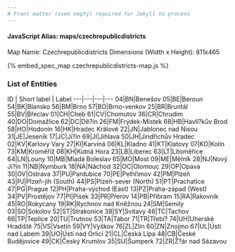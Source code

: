 ```yaml
---
# Front matter (even empty) required for Jekyll to process
---
```


#### JavaScript Alias: maps/czechrepublicdistricts

Map Name: Czechrepublicdistricts
Dimensions (Width x Height): 811x465



{% embed_spec_map czechrepublicdistricts-map.js %}

### List of Entities

ID | Short label | Label
---|---|---|---
04|BN|Benešov
05|BE|Beroun
54|BK|Blansko
56|BM|Brno
57|BO|Brno-venkov
25|BR|Bruntál
55|BV|Břeclav
01|CH|Cheb
61|CV|Chomutov
36|CR|Chrudim
40|DO|Domažlice
62|DC|Dě?ín
26|FM|Frýdek-Místek
68|HB|Havlí?kův Brod
58|HO|Hodonín
16|HK|Hradec Králové
22|JN|Jablonec nad Nisou
31|JE|Jeseník
17|JC|Ji?ín
69|JI|Jihlava
50|JH|Jindřichův Hradec
02|KV|Karlovy Vary
27|KI|Karviná
06|KL|Kladno
41|KT|Klatovy
07|KO|Kolín
73|KM|Kroměříž
08|KH|Kutná Hora
23|LB|Liberec
63|LT|Litoměřice
64|LN|Louny
10|MB|Mladá Boleslav
65|MO|Most
09|ME|Mělník
28|NJ|Nový Ji?ín
11|NB|Nymburk
18|NA|Náchod
32|OC|Olomouc
29|OP|Opava
30|OV|Ostrava
37|PU|Pardubice
70|PE|Pelhřimov
42|PM|Plzeň
43|PJ|Plzeň-jih (South)
44|PS|Plzeň-sever (North)
51|PT|Prachatice
47|PG|Prague
12|PH|Praha-východ (East)
13|PZ|Praha-západ (West)
34|PV|Prostějov
77|PI|Písek
33|PR|Přerov
14|PB|Příbram
15|RA|Rakovník
45|RO|Rokycany
19|RK|Rychnov nad Kněžnou
24|SM|Semily
03|SO|Sokolov
52|ST|Strakonice
38|SY|Svitavy
46|TC|Tachov
66|TP|Teplice
20|TU|Trutnov
53|TA|Tábor
71|TR|Třebí?
74|UH|Uherské Hradiště
75|VS|Vsetín
59|VY|Vyškov
76|ZL|Zlín
60|ZN|Znojmo
67|UL|Ústí nad Labem
39|UO|Ústí nad Orlicí
21|CL|Česká Lípa
48|CB|České Budějovice
49|CK|Český Krumlov
35|SU|Šumperk
72|ZR|Ž?ár nad Sázavou

